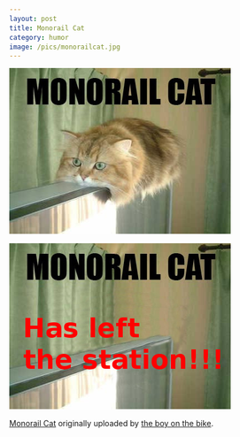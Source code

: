 ```yaml
---
layout: post
title: Monorail Cat
category: humor
image: /pics/monorailcat.jpg
---
```


<span class="center"><a href="http://www.flickr.com/photos/buro9/299002580/"><img src="/pics/monorailcat.jpg" width="400" alt="Picture of Monorail Cat"/></a></span>

<span class="center"><img src="/pics/monorailcat2.jpg" width="400" alt="monorail station"/></span>

[Monorail Cat] originally uploaded by [the boy on the bike].

[Monorail Cat]: http://www.flickr.com/photos/buro9/299002580/
[the boy on the bike]: http://www.flickr.com/people/buro9/.
